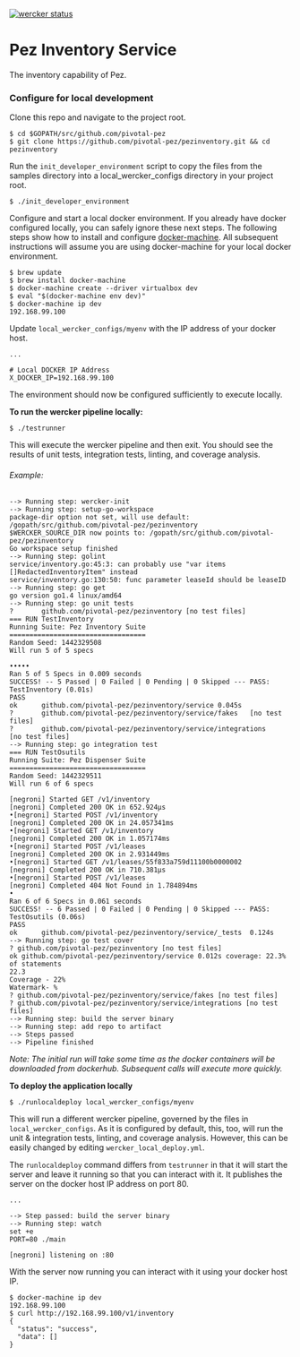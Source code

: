 [![wercker status](https://app.wercker.com/status/918a2f54ea2bee6f8ec0c1e04c19ca79/m "wercker status")](https://app.wercker.com/project/bykey/918a2f54ea2bee6f8ec0c1e04c19ca79)

# Pez Inventory Service

The inventory capability of Pez.

### Configure for local development

Clone this repo and navigate to the project root.

```
$ cd $GOPATH/src/github.com/pivotal-pez
$ git clone https://github.com/pivotal-pez/pezinventory.git && cd pezinventory
```

Run the `init_developer_environment` script to copy the files from the samples directory into a local_wercker_configs directory in your project root.

```
$ ./init_developer_environment
```

Configure and start a local docker environment.  If you already have docker configured locally, you can safely ignore these next steps.  The following steps show how to install and configure [docker-machine](http://docs.docker.com/machine/). All subsequent instructions will assume you are using docker-machine for your local docker environment.

```
$ brew update
$ brew install docker-machine
$ docker-machine create --driver virtualbox dev
$ eval "$(docker-machine env dev)"
$ docker-machine ip dev
192.168.99.100
```

Update `local_wercker_configs/myenv` with the IP address of your docker host.

```
...

# Local DOCKER IP Address
X_DOCKER_IP=192.168.99.100
```

The environment should now be configured sufficiently to execute locally.

**To run the wercker pipeline locally:**

```
$ ./testrunner
```

This will execute the wercker pipeline and then exit.  You should see the results of unit tests, integration tests, linting, and coverage analysis.

###### Example:
``` 
--> Running step: wercker-init
--> Running step: setup-go-workspace
package-dir option not set, will use default: /gopath/src/github.com/pivotal-pez/pezinventory
$WERCKER_SOURCE_DIR now points to: /gopath/src/github.com/pivotal-pez/pezinventory
Go workspace setup finished
--> Running step: golint
service/inventory.go:45:3: can probably use "var items []RedactedInventoryItem" instead
service/inventory.go:130:50: func parameter leaseId should be leaseID
--> Running step: go get
go version go1.4 linux/amd64
--> Running step: go unit tests
?   	github.com/pivotal-pez/pezinventory	[no test files]
=== RUN TestInventory
Running Suite: Pez Inventory Suite
==================================
Random Seed: 1442329508
Will run 5 of 5 specs

•••••
Ran 5 of 5 Specs in 0.009 seconds
SUCCESS! -- 5 Passed | 0 Failed | 0 Pending | 0 Skipped --- PASS: TestInventory (0.01s)
PASS
ok  	github.com/pivotal-pez/pezinventory/service	0.045s
?   	github.com/pivotal-pez/pezinventory/service/fakes	[no test files]
?   	github.com/pivotal-pez/pezinventory/service/integrations	[no test files]
--> Running step: go integration test
=== RUN TestOsutils
Running Suite: Pez Dispenser Suite
==================================
Random Seed: 1442329511
Will run 6 of 6 specs

[negroni] Started GET /v1/inventory
[negroni] Completed 200 OK in 652.924µs
•[negroni] Started POST /v1/inventory
[negroni] Completed 200 OK in 24.057341ms
•[negroni] Started GET /v1/inventory
[negroni] Completed 200 OK in 1.057174ms
•[negroni] Started POST /v1/leases
[negroni] Completed 200 OK in 2.931449ms
•[negroni] Started GET /v1/leases/55f833a759d11100b0000002
[negroni] Completed 200 OK in 710.381µs
•[negroni] Started POST /v1/leases
[negroni] Completed 404 Not Found in 1.784894ms
•
Ran 6 of 6 Specs in 0.061 seconds
SUCCESS! -- 6 Passed | 0 Failed | 0 Pending | 0 Skipped --- PASS: TestOsutils (0.06s)
PASS
ok  	github.com/pivotal-pez/pezinventory/service/_tests	0.124s
--> Running step: go test cover
? github.com/pivotal-pez/pezinventory [no test files]
ok github.com/pivotal-pez/pezinventory/service 0.012s coverage: 22.3% of statements
22.3
Coverage - 22%
Watermark- %
? github.com/pivotal-pez/pezinventory/service/fakes [no test files]
? github.com/pivotal-pez/pezinventory/service/integrations [no test files]
--> Running step: build the server binary
--> Running step: add repo to artifact
--> Steps passed
--> Pipeline finished
```

*Note: The initial run will take some time as the docker containers will be downloaded from dockerhub.  Subsequent calls will execute more quickly.*

**To deploy the application locally**

```
$ ./runlocaldeploy local_wercker_configs/myenv
```

This will run a different wercker pipeline, governed by the files in `local_wercker_configs`.  As it is configured by default, this, too, will run the unit & integration tests, linting, and coverage analysis.  However, this can be easily changed by editing `wercker_local_deploy.yml`.

The `runlocaldeploy` command differs from `testrunner` in that it will start the server and leave it running so that you can interact with it.  It publishes the server on the docker host IP address on port 80.

```
...

--> Step passed: build the server binary
--> Running step: watch
set +e
PORT=80 ./main

[negroni] listening on :80
```

With the server now running you can interact with it using your docker host IP.

```
$ docker-machine ip dev
192.168.99.100
$ curl http://192.168.99.100/v1/inventory
{
  "status": "success",
  "data": []
}
```
